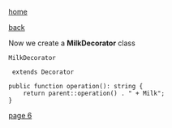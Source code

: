 [home](./page01.md)

[back](./page04.md)

Now we create a **MilkDecorator** class

```
MilkDecorator
```

```
 extends Decorator
```

```
public function operation(): string {
    return parent::operation() . " + Milk";
}
```


[page 6](./page06.md)
